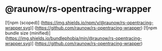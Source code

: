 # @raunow/rs-opentracing-wrapper

[![npm (scoped)]
(https://img.shields.io/npm/v/@raunow/rs-opentracing-wrapper.svg)]
(https://github.com/raunow/rs-opentracing-wrapper)
[![npm bundle size (minified)]
(https://img.shields.io/bundlephobia/min/@raunow/rs-opentracing-wrapper.svg)]
(https://github.com/raunow/rs-opentracing-wrapper)